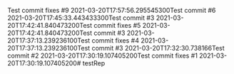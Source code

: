 Test commit fixes #9 2021-03-20T17:57:56.295545300Test commit #6 2021-03-20T17:45:33.443433300Test commit #3 2021-03-20T17:42:41.840473200Test commit fixes #5 2021-03-20T17:42:41.840473200Test commit #3 2021-03-20T17:37:13.239236100Test commit fixes #4 2021-03-20T17:37:13.239236100Test commit #3 2021-03-20T17:32:30.738166Test commit #2 2021-03-20T17:30:19.107405200Test commit fixes #1 2021-03-20T17:30:19.107405200# testRep
